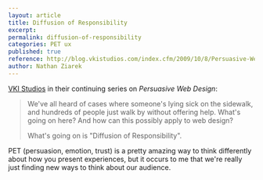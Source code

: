 ```yaml
---
layout: article
title: Diffusion of Responsibility
excerpt: 
permalink: diffusion-of-responsibility
categories: PET ux 
published: true
reference: http://blog.vkistudios.com/index.cfm/2009/10/8/Persuasive-Web-Design-Part-4-Diffusion-of-Responsibility
author: Nathan Ziarek
---
```


[VKI Studios][2] in their continuing series on _Persuasive Web Design_:

> We've all heard of cases where someone's lying sick on the sidewalk, and hundreds of people just walk by without offering help. What's going on here? And how can this possibly apply to web design?
> 
> What's going on is "Diffusion of Responsibility".

PET (persuasion, emotion, trust) is a pretty amazing way to think differently about how you present experiences, but it occurs to me that we're really just finding new ways to think about our audience.

[2]: http://blog.vkistudios.com/
